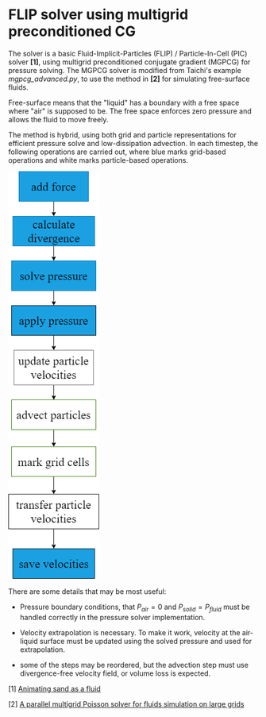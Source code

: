 FLIP solver using multigrid preconditioned CG
=====

The solver is a basic Fluid-Implicit-Particles (FLIP) / Particle-In-Cell (PIC) solver **[1]**, using multigrid preconditioned conjugate gradient (MGPCG) for pressure solving. The MGPCG solver is modified from Taichi's example *mgpcg_advanced.py*, to use the method in **[2]** for simulating free-surface fluids.

Free-surface means that the "liquid" has a boundary with a free space where "air" is supposed to be. The free space enforces zero pressure and allows the fluid to move freely.

The method is hybrid, using both grid and particle representations for efficient pressure solve and low-dissipation advection. In each timestep, the following operations are carried out, where blue marks grid-based operations and white marks particle-based operations.

![steps](steps.drawio.png)

There are some details that may be most useful:

- Pressure boundary conditions, that $P_{air}=0$ and $P_{solid}=P_{fluid}$ must be handled correctly in the pressure solver implementation. 

- Velocity extrapolation is necessary. To make it work, velocity at the air-liquid surface must be updated using the solved pressure and used for extrapolation.

- some of the steps may be reordered, but the advection step must use divergence-free velocity field, or volume loss is expected.

[1] [Animating sand as a fluid](https://www.cs.ubc.ca/~rbridson/docs/zhu-siggraph05-sandfluid.pdf)

[2] [A parallel multigrid Poisson solver for fluids simulation on large grids](https://www.math.ucla.edu/~jteran/papers/MST10.pdf)